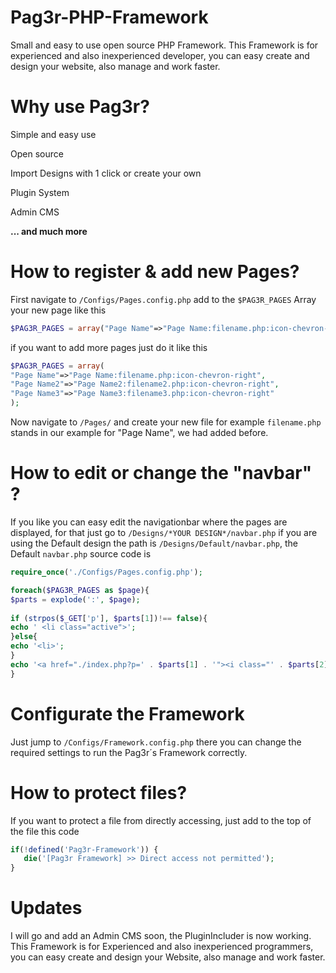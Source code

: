 # Pag3r-PHP-Framework

Small and easy to use open source PHP Framework.
This Framework is for experienced and also inexperienced developer, you can easy create and design your website, also manage and work faster.

# Why use Pag3r?

<p>Simple and easy use</p>
<p>Open source</p>
<p>Import Designs with 1 click or create your own</p>
<p>Plugin System</p>
<p>Admin CMS</p>

<b>... and much more</b>

# How to register & add new Pages?

First navigate to ``/Configs/Pages.config.php`` add to the ``$PAG3R_PAGES`` Array your new page like this 
```PHP
$PAG3R_PAGES = array("Page Name"=>"Page Name:filename.php:icon-chevron-right");
```
if you want to add more pages just do it like this 
```PHP
$PAG3R_PAGES = array(
"Page Name"=>"Page Name:filename.php:icon-chevron-right",
"Page Name2"=>"Page Name2:filename2.php:icon-chevron-right",
"Page Name3"=>"Page Name3:filename3.php:icon-chevron-right"
);
```
Now navigate to ``/Pages/`` and create your new file for example ``filename.php`` stands in our example for "Page Name", we had added before.

# How to edit or change the "navbar" ?

If you like you can easy edit the navigationbar where the pages are displayed, for that just go to ``/Designs/*YOUR DESIGN*/navbar.php`` if you are using the Default design the path is ``/Designs/Default/navbar.php``, the Default ``navbar.php`` source code is
```PHP
require_once('./Configs/Pages.config.php');

foreach($PAG3R_PAGES as $page){
$parts = explode(':', $page);
					
if (strpos($_GET['p'], $parts[1])!== false){
echo ' <li class="active">';
}else{
echo '<li>';
}
echo '<a href="./index.php?p=' . $parts[1] . '"><i class="' . $parts[2] . '"></i> ' . $parts[0] . '</a>  </li>';
}
```

# Configurate the Framework

Just jump to ``/Configs/Framework.config.php`` there you can change the required settings to run the Pag3r´s Framework correctly.


# How to protect files?

If you want to protect a file from directly accessing, just add to the top of the file this code
```PHP
if(!defined('Pag3r-Framework')) {
   die('[Pag3r Framework] >> Direct access not permitted');
}
```

# Updates

I will go and add an Admin CMS soon, the PluginIncluder is now working. This Framework is for Experienced and also inexperienced programmers, you can easy create and design your Website, also manage and work faster.
